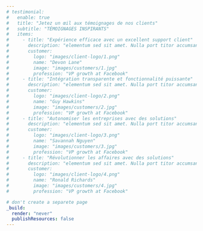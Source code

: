 ```yaml
---
# testimonial:
#   enable: true
#   title: "Jetez un œil aux témoignages de nos clients"
#   subtitle: "TÉMOIGNAGES INSPIRANTS"
#   items:
#     - title: "Expérience efficace avec un excellent support client"
#       description: "elementum sed sit amet. Nulla port titor accumsan tincidunt. Proin eget tortor risus. Vestibulum ac diam sit amet quam"
#       customer:
#         logo: "images/client-logo/1.png"
#         name: "Devon Lane"
#         image: "images/customers/1.jpg"
#         profession: "VP growth at Facebook"
#     - title: "Intégration transparente et fonctionnalité puissante"
#       description: "elementum sed sit amet. Nulla port titor accumsan tincidunt. Proin eget tortor risus. Vestibulum ac diam sit amet quam"
#       customer:
#         logo: "images/client-logo/2.png"
#         name: "Guy Hawkins"
#         image: "images/customers/2.jpg"
#         profession: "VP growth at Facebook"
#     - title: "Autonomiser les entreprises avec des solutions"
#       description: "elementum sed sit amet. Nulla port titor accumsan tincidunt. Proin eget tortor risus. Vestibulum ac diam sit amet quam"
#       customer:
#         logo: "images/client-logo/3.png"
#         name: "Savannah Nguyen"
#         image: "images/customers/3.jpg"
#         profession: "VP growth at Facebook"
#     - title: "Révolutionner les affaires avec des solutions"
#       description: "elementum sed sit amet. Nulla port titor accumsan tincidunt. Proin eget tortor risus. Vestibulum ac diam sit amet quam"
#       customer:
#         logo: "images/client-logo/4.png"
#         name: "Ronald Richards"
#         image: "images/customers/4.jpg"
#         profession: "VP growth at Facebook"

# don't create a separete page
_build:
  render: "never"
  publishResources: false
---
```


